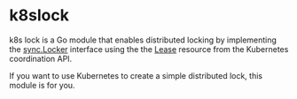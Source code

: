 # k8slock

k8s lock is a Go module that enables distributed locking by implementing the [sync.Locker](https://golang.org/pkg/sync/#Locker) interface using the the [Lease](https://kubernetes.io/docs/reference/generated/kubernetes-api/v1.18/#lease-v1-coordination-k8s-io) resource from the Kubernetes coordination API. 

If you want to use Kubernetes to create a simple distributed lock, this module is for you.